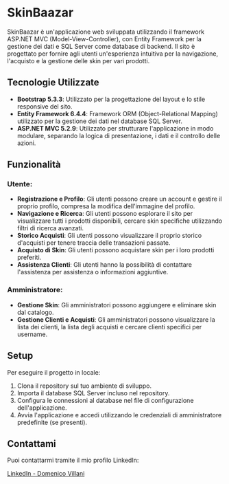 # SkinBaazar

SkinBaazar è un'applicazione web sviluppata utilizzando il framework ASP.NET MVC (Model-View-Controller), con Entity Framework per la gestione dei dati e SQL Server come database di backend. Il sito è progettato per fornire agli utenti un'esperienza intuitiva per la navigazione, l'acquisto e la gestione delle skin per vari prodotti.

## Tecnologie Utilizzate

- **Bootstrap 5.3.3**: Utilizzato per la progettazione del layout e lo stile responsive del sito.
- **Entity Framework 6.4.4**: Framework ORM (Object-Relational Mapping) utilizzato per la gestione dei dati nel database SQL Server.
- **ASP.NET MVC 5.2.9**: Utilizzato per strutturare l'applicazione in modo modulare, separando la logica di presentazione, i dati e il controllo delle azioni.

## Funzionalità

### Utente:

- **Registrazione e Profilo**: Gli utenti possono creare un account e gestire il proprio profilo, compresa la modifica dell'immagine del profilo.
- **Navigazione e Ricerca**: Gli utenti possono esplorare il sito per visualizzare tutti i prodotti disponibili, cercare skin specifiche utilizzando filtri di ricerca avanzati.
- **Storico Acquisti**: Gli utenti possono visualizzare il proprio storico d'acquisti per tenere traccia delle transazioni passate.
- **Acquisto di Skin**: Gli utenti possono acquistare skin per i loro prodotti preferiti.
- **Assistenza Clienti**: Gli utenti hanno la possibilità di contattare l'assistenza per assistenza o informazioni aggiuntive.

### Amministratore:

- **Gestione Skin**: Gli amministratori possono aggiungere e eliminare skin dal catalogo.
- **Gestione Clienti e Acquisti**: Gli amministratori possono visualizzare la lista dei clienti, la lista degli acquisti e cercare clienti specifici per username.

## Setup

Per eseguire il progetto in locale:

1. Clona il repository sul tuo ambiente di sviluppo.
2. Importa il database SQL Server incluso nel repository.
3. Configura le connessioni al database nel file di configurazione dell'applicazione.
4. Avvia l'applicazione e accedi utilizzando le credenziali di amministratore predefinite (se presenti).


## Contattami

Puoi contattarmi tramite il mio profilo LinkedIn:

[LinkedIn - Domenico Villani](https://www.linkedin.com/in/domenicovillani99/)
